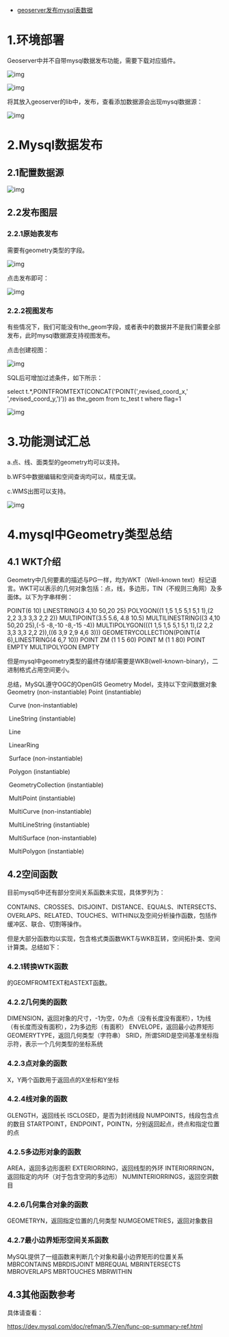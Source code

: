 - [geoserver发布mysql表数据](https://www.cnblogs.com/naaoveGIS/p/9673134.html)

# 1.环境部署

Geoserver中并不自带mysql数据发布功能，需要下载对应插件。

 ![img](https://img2018.cnblogs.com/blog/656746/201809/656746-20180919102545113-663947828.png)

 ![img](https://img2018.cnblogs.com/blog/656746/201809/656746-20180919102558907-188092664.png)

将其放入geoserver的lib中，发布，查看添加数据源会出现mysql数据源：

 ![img](https://img2018.cnblogs.com/blog/656746/201809/656746-20180919102605631-456803816.png)

# 2.Mysql数据发布

## 2.1配置数据源

 ![img](https://img2018.cnblogs.com/blog/656746/201809/656746-20180919102621255-412690405.png)

## 2.2发布图层

### 2.2.1原始表发布

需要有geometry类型的字段。

 ![img](https://img2018.cnblogs.com/blog/656746/201809/656746-20180919102631994-1646573174.png)

点击发布即可：

 ![img](https://img2018.cnblogs.com/blog/656746/201809/656746-20180919102643369-1501196265.png)

### 2.2.2视图发布

有些情况下，我们可能没有the_geom字段，或者表中的数据并不是我们需要全部发布，此时mysql数据源支持视图发布。

点击创建视图：

 ![img](https://img2018.cnblogs.com/blog/656746/201809/656746-20180919102654022-995128776.png)

SQL后可增加过滤条件，如下所示：

select t.*,POINTFROMTEXT(CONCAT('POINT(',revised_coord_x,' ',revised_coord_y,')')) as  the_geom from tc_test t where flag=1

 ![img](https://img2018.cnblogs.com/blog/656746/201809/656746-20180919102707983-76271444.png)

# 3.功能测试汇总

a.点、线、面类型的geometry均可以支持。

b.WFS中数据编辑和空间查询均可以，精度无误。

c.WMS出图可以支持。

 ![img](https://img2018.cnblogs.com/blog/656746/201809/656746-20180919102719041-1650760961.png)

# 4.mysql中Geometry类型总结

## 4.1 WKT介绍

Geometry中几何要素的描述与PG一样，均为WKT（Well-known text）标记语言。WKT可以表示的几何对象包括：点，线，多边形，TIN（不规则三角网）及多面体。以下为字串样例：

 

POINT(6 10) 
 LINESTRING(3 4,10 50,20 25) 
 POLYGON((1 1,5 1,5 5,1 5,1 1),(2 2,2 3,3 3,3 2,2 2)) 
 MULTIPOINT(3.5 5.6, 4.8 10.5) 
 MULTILINESTRING((3 4,10 50,20 25),(-5 -8,-10 -8,-15 -4)) 
 MULTIPOLYGON(((1 1,5 1,5 5,1 5,1 1),(2 2,2 3,3 3,3 2,2 2)),((6 3,9 2,9 4,6 3))) 
 GEOMETRYCOLLECTION(POINT(4 6),LINESTRING(4 6,7 10)) 
 POINT ZM (1 1 5 60) 
 POINT M (1 1 80) 
 POINT EMPTY 
 MULTIPOLYGON EMPTY

 

但是mysql中geometry类型的最终存储却需要是WKB(well-known-binary)，二进制格式占用空间更小。

总结，MySQL遵守OGC的OpenGIS Geometry Model，支持以下空间数据对象
 Geometry (non-instantiable) 
     Point (instantiable)

​     Curve (non-instantiable)

​          LineString (instantiable)

​          Line

​          LinearRing

​     Surface (non-instantiable)

​          Polygon (instantiable)

​     GeometryCollection (instantiable)

​          MultiPoint (instantiable)

​          MultiCurve (non-instantiable)

​          MultiLineString (instantiable)

​          MultiSurface (non-instantiable)

​          MultiPolygon (instantiable)

 

 

## 4.2空间函数

 

目前mysql5中还有部分空间关系函数未实现，具体罗列为：

CONTAINS、CROSSES、DISJOINT、DISTANCE、EQUALS、INTERSECTS、OVERLAPS、RELATED、TOUCHES、WITHIN以及空间分析操作函数，包括作缓冲区、联合、切割等操作。

 

但是大部分函数均以实现，包含格式类函数WKT与WKB互转，空间拓扑类、空间计算类。总结如下：

### 4.2.1转换WTK函数

的GEOMFROMTEXT和ASTEXT函数。

 

### 4.2.2几何类的函数


 DIMENSION，返回对象的尺寸，-1为空，0为点（没有长度没有面积），1为线（有长度而没有面积），2为多边形（有面积）
 ENVELOPE，返回最小边界矩形
 GEOMERYTYPE，返回几何类型（字符串）
 SRID，所谓SRID是空间基准坐标指示符，表示一个几何类型的坐标系统

 

### 4.2.3点对象的函数


 X，Y两个函数用于返回点的X坐标和Y坐标

 

### 4.2.4线对象的函数


 GLENGTH，返回线长
 ISCLOSED，是否为封闭线段
 NUMPOINTS，线段包含点的数目
 STARTPOINT，ENDPOINT，POINTN，分别返回起点，终点和指定位置的点

### 4.2.5多边形对象的函数

AREA，返回多边形面积
 EXTERIORRING，返回线型的外环
 INTERIORRINGN，返回指定的内环（对于包含空洞的多边形）
 NUMINTERIORRINGS，返回空洞数目

 

### 4.2.6几何集合对象的函数


 GEOMETRYN，返回指定位置的几何类型
 NUMGEOMETRIES，返回对象数目

 

### 4.2.7最小边界矩形空间关系函数


 MySQL提供了一组函数来判断几个对象和最小边界矩形的位置关系
 MBRCONTAINS
 MBRDISJOINT
 MBREQUAL
 MBRINTERSECTS
 MBROVERLAPS
 MBRTOUCHES
 MBRWITHIN

## 4.3其他函数参考

 

具体请查看：

https://dev.mysql.com/doc/refman/5.7/en/func-op-summary-ref.html
